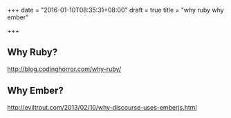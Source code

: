 +++
date = "2016-01-10T08:35:31+08:00"
draft = true
title = "why ruby why ember"

+++



## Why Ruby?

<http://blog.codinghorror.com/why-ruby/>

## Why Ember?

<http://eviltrout.com/2013/02/10/why-discourse-uses-emberjs.html>